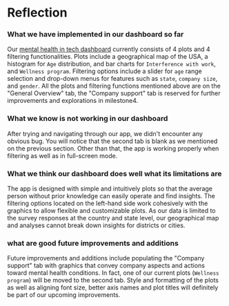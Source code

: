 # Reflection

### What we have implemented in our dashboard so far

Our [mental health in tech dashboard](https://dsci532-viz-g8.herokuapp.com/) currently consists of 4 plots and 4 filtering functionalities. Plots include a geographical map of the USA, a histogram for `Age` distribution, and bar charts for `Interference with work`, and `Wellness program`. Filtering options include a slider for `age` range selection and drop-down menus for features such as `state`, `company size`, and `gender`. All the plots and filtering functions mentioned above are on the "General Overview" tab, the "Company support" tab is reserved for further improvements and explorations in milestone4.

### What we know is not working in our dashboard

After trying and navigating through our app, we didn't encounter any obvious bug. You will notice that the second tab is blank as we mentioned on the previous section. Other than that, the app is working properly when filtering as well as in full-screen mode.

### What we think our dashboard does well what its limitations are

The app is designed with simple and intuitively plots so that the average person without prior knowledge can easily operate and find insights. The filtering options located on the left-hand side work cohesively with the graphics to allow flexible and customizable plots. As our data is limited to the survey responses at the country and state level, our geographical map and analyses cannot break down insights for districts or cities.

### what are good future improvements and additions

Future improvements and additions include populating the "Company support" tab with graphics that convey company aspects and actions toward mental health conditions. In fact, one of our current plots (`Wellness program`) will be moved to the second tab. Style and formatting of the plots as well as aligning font size, better axis names and plot titles will definitely be part of our upcoming improvements.
